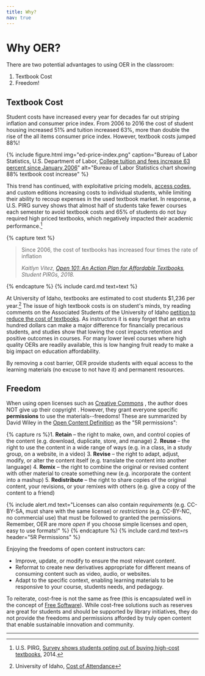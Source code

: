 ```yaml
---
title: Why?
nav: true
---
```


# Why OER?

There are two potential advantages to using OER in the classroom:

1. Textbook Cost <span class="fas fa-dollar-sign"></span>
2. Freedom! <span class="fas fa-rocket"></span> 

## Textbook Cost

Student costs have increased every year for decades far out striping inflation and consumer price index. 
From 2006 to 2016 the cost of student housing increased 51% and tuition increased 63%, more than double the rise of the all items consumer price index.
However, textbook costs jumped 88%!

{% include figure.html img="ed-price-index.png" caption="Bureau of Labor Statistics, U.S. Department of Labor, <a href='https://www.bls.gov/opub/ted/2016/college-tuition-and-fees-increase-63-percent-since-january-2006.htm' target='_blank'>College tuition and fees increase 63 percent since January 2006</a>" alt="Bureau of Labor Statistics chart showing 88% textbook cost increase" %}

This trend has continued, with exploitative pricing models, [access codes](https://www.theatlantic.com/education/archive/2018/01/why-students-are-still-spending-so-much-for-college-textbooks/551639/), and custom editions increasing costs to individual students, while limiting their ability to recoup expenses in the used textbook market.
In response, a U.S. PIRG survey shows that almost half of students take fewer courses each semester to avoid textbook costs and 65% of students do not buy required high priced textbooks, which negatively impacted their academic performance.[^2]

{% capture text %}<blockquote class="blockquote">
<p>Since 2006, the cost of textbooks has increased four times the rate of inflation</p>
<div class="blockquote-footer text-right"><cite title="Source Title">Kaitlyn Vitez, <a href="https://studentpirgs.org/sites/student/files/reports/Open%20101%20-%20An%20Action%20Plan%20for%20Affordable%20Textbooks.pdf" target="_blank">Open 101: An Action Plan for Affordable Textbooks</a>, Student PIRGs, 2018.</cite></div>
</blockquote>{% endcapture %}
{% include card.md text=text %}

At University of Idaho, textbooks are estimated to cost students $1,236 per year.[^1]
The issue of high textbook costs is on student's minds, try reading comments on the Associated Students of the University of Idaho [petition to reduce the cost of textbooks](https://www.change.org/p/university-of-idaho-reduce-the-cost-of-textbooks-at-the-university-of-idaho).
As instructors it is easy forget that an extra hundred dollars can make a major difference for financially precarious students, and studies show that lowing the cost impacts retention and positive outcomes in courses.
For many lower level courses where high quality OERs are readily available, this is low hanging fruit ready to make a big impact on education affordability.

By removing a cost barrier, OER provide students with equal access to the learning materials (no excuse to not have it) and permanent resources.

## Freedom

When using open licenses such as [Creative Commons](https://creativecommons.org/) <span class="fab fa-creative-commons"></span>, the author does NOT give up their copyright <span class="far fa-copyright"></span>. 
However, they grant everyone specific **permissions** to use the materials--freedoms!
These are summarized by David Wiley in the [Open Content Definition](http://opencontent.org/definition/) as the "5R permissions":

{% capture rs %}1. **Retain** – the right to make, own, and control copies of the content (e.g. download, duplicate, store, and manage)
2. **Reuse** – the right to use the content in a wide range of ways (e.g. in a class, in a study group, on a website, in a video)
3. **Revise** – the right to adapt, adjust, modify, or alter the content itself (e.g. translate the content into another language)
4. **Remix** – the right to combine the original or revised content with other material to create something new (e.g. incorporate the content into a mashup)
5. **Redistribute** – the right to share copies of the original content, your revisions, or your remixes with others (e.g. give a copy of the content to a friend)

{% include alert.md text="Licenses can also contain *requirements* (e.g. CC-BY-SA, must share with the same license) or *restrictions* (e.g. CC-BY-NC, no commercial use) that must be followed to granted the permissions. Remember, OER are more *open* if you choose simple licenses and open, easy to use formats!" %}
{% endcapture %}
{% include card.md text=rs header="5R Permissions" %}

Enjoying the freedoms of open content instructors can:

- Improve, update, or modify to ensure the most relevant content.
- Reformat to create new derivatives appropriate for different means of consuming content such as video, audio, or websites.
- Adapt to the specific context, enabling learning materials to be responsive to your course, students needs, and pedagogy.

To reiterate, cost-free is not the same as free (this is encapsulated well in the concept of [Free Software](https://www.gnu.org/philosophy/free-sw.en.html)). 
While cost-free solutions such as reserves are great for students and should be supported by library initiatives, they do not provide the freedoms and permissions afforded by truly open content that enable sustainable innovation and community.

--------

[^1]: University of Idaho, [Cost of Attendance](https://www.uidaho.edu/financial-aid/cost-of-attendance)
[^2]: U.S. PIRG, [Survey shows students opting out of buying high-cost textbooks](https://uspirg.org/news/usp/survey-shows-students-opting-out-buying-high-cost-textbooks), 2014.
